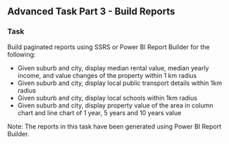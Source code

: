 ## Advanced Task Part 3 - Build Reports

### Task

Build paginated reports using SSRS or Power BI Report Builder for the following:

- Given suburb and city, display median rental value, median yearly income, and value changes of the property within 1 km radius
- Given suburb and city, display local public transport details within 1km radius
- Given suburb and city, display local schools within 1km radius
- Given suburb and city, display property value of the area in column chart and line chart of 1 year, 5 years and 10 years value

Note: The reports in this task have been generated using Power BI Report Builder.
